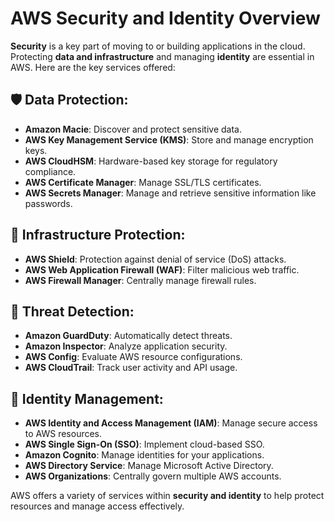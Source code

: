 # AWS Security and Identity Overview

**Security** is a key part of moving to or building applications in the cloud. Protecting **data and infrastructure** and managing **identity** are essential in AWS. Here are the key services offered:

## 🛡️ Data Protection:

* **Amazon Macie**: Discover and protect sensitive data.
* **AWS Key Management Service (KMS)**: Store and manage encryption keys.
* **AWS CloudHSM**: Hardware-based key storage for regulatory compliance.
* **AWS Certificate Manager**: Manage SSL/TLS certificates.
* **AWS Secrets Manager**: Manage and retrieve sensitive information like passwords.

## 🔐 Infrastructure Protection:

* **AWS Shield**: Protection against denial of service (DoS) attacks.
* **AWS Web Application Firewall (WAF)**: Filter malicious web traffic.
* **AWS Firewall Manager**: Centrally manage firewall rules.

## 🚨 Threat Detection:

* **Amazon GuardDuty**: Automatically detect threats.
* **Amazon Inspector**: Analyze application security.
* **AWS Config**: Evaluate AWS resource configurations.
* **AWS CloudTrail**: Track user activity and API usage.

## 👥 Identity Management:

* **AWS Identity and Access Management (IAM)**: Manage secure access to AWS resources.
* **AWS Single Sign-On (SSO)**: Implement cloud-based SSO.
* **Amazon Cognito**: Manage identities for your applications.
* **AWS Directory Service**: Manage Microsoft Active Directory.
* **AWS Organizations**: Centrally govern multiple AWS accounts.

AWS offers a variety of services within **security and identity** to help protect resources and manage access effectively.
